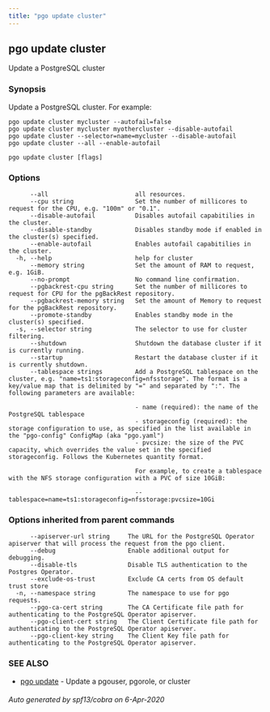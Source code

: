 ```yaml
---
title: "pgo update cluster"
---
```

## pgo update cluster

Update a PostgreSQL cluster

### Synopsis

Update a PostgreSQL cluster. For example:

    pgo update cluster mycluster --autofail=false
    pgo update cluster mycluster myothercluster --disable-autofail
    pgo update cluster --selector=name=mycluster --disable-autofail
    pgo update cluster --all --enable-autofail

```
pgo update cluster [flags]
```

### Options

```
      --all                        all resources.
      --cpu string                 Set the number of millicores to request for the CPU, e.g. "100m" or "0.1".
      --disable-autofail           Disables autofail capabitilies in the cluster.
      --disable-standby            Disables standby mode if enabled in the cluster(s) specified.
      --enable-autofail            Enables autofail capabitilies in the cluster.
  -h, --help                       help for cluster
      --memory string              Set the amount of RAM to request, e.g. 1GiB.
      --no-prompt                  No command line confirmation.
      --pgbackrest-cpu string      Set the number of millicores to request for CPU for the pgBackRest repository.
      --pgbackrest-memory string   Set the amount of Memory to request for the pgBackRest repository.
      --promote-standby            Enables standby mode in the cluster(s) specified.
  -s, --selector string            The selector to use for cluster filtering.
      --shutdown                   Shutdown the database cluster if it is currently running.
      --startup                    Restart the database cluster if it is currently shutdown.
      --tablespace strings         Add a PostgreSQL tablespace on the cluster, e.g. "name=ts1:storageconfig=nfsstorage". The format is a key/value map that is delimited by "=" and separated by ":". The following parameters are available:
                                   
                                   - name (required): the name of the PostgreSQL tablespace
                                   - storageconfig (required): the storage configuration to use, as specified in the list available in the "pgo-config" ConfigMap (aka "pgo.yaml")
                                   - pvcsize: the size of the PVC capacity, which overrides the value set in the specified storageconfig. Follows the Kubernetes quantity format.
                                   
                                   For example, to create a tablespace with the NFS storage configuration with a PVC of size 10GiB:
                                   
                                   --tablespace=name=ts1:storageconfig=nfsstorage:pvcsize=10Gi
```

### Options inherited from parent commands

```
      --apiserver-url string     The URL for the PostgreSQL Operator apiserver that will process the request from the pgo client.
      --debug                    Enable additional output for debugging.
      --disable-tls              Disable TLS authentication to the Postgres Operator.
      --exclude-os-trust         Exclude CA certs from OS default trust store
  -n, --namespace string         The namespace to use for pgo requests.
      --pgo-ca-cert string       The CA Certificate file path for authenticating to the PostgreSQL Operator apiserver.
      --pgo-client-cert string   The Client Certificate file path for authenticating to the PostgreSQL Operator apiserver.
      --pgo-client-key string    The Client Key file path for authenticating to the PostgreSQL Operator apiserver.
```

### SEE ALSO

* [pgo update](/pgo-client/reference/pgo_update/)	 - Update a pgouser, pgorole, or cluster

###### Auto generated by spf13/cobra on 6-Apr-2020
